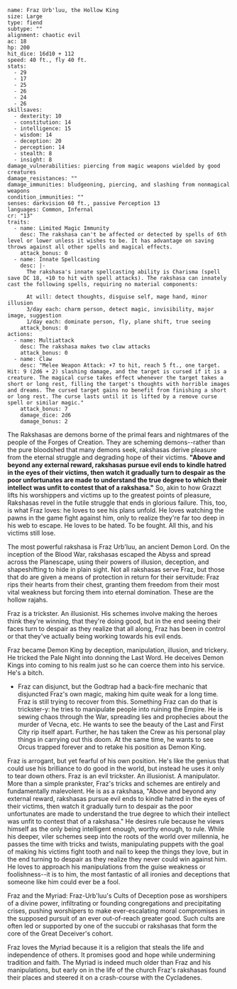 ```statblock
name: Fraz Urb'luu, the Hollow King
size: Large
type: fiend
subtype: ""
alignment: chaotic evil
ac: 18
hp: 200
hit_dice: 16d10 + 112
speed: 40 ft., fly 40 ft.
stats:
  - 29
  - 17
  - 25
  - 26
  - 24
  - 26
skillsaves:
  - dexterity: 10
  - constitution: 14
  - intelligence: 15
  - wisdom: 14
  - deception: 20
  - perception: 14
  - stealth: 8
  - insight: 8
damage_vulnerabilities: piercing from magic weapons wielded by good creatures
damage_resistances: ""
damage_immunities: bludgeoning, piercing, and slashing from nonmagical weapons
condition_immunities: ""
senses: darkvision 60 ft., passive Perception 13
languages: Common, Infernal
cr: "13"
traits:
  - name: Limited Magic Immunity
    desc: The rakshasa can't be affected or detected by spells of 6th level or lower unless it wishes to be. It has advantage on saving throws against all other spells and magical effects.
    attack_bonus: 0
  - name: Innate Spellcasting
    desc: |-
      The rakshasa's innate spellcasting ability is Charisma (spell save DC 18, +10 to hit with spell attacks). The rakshasa can innately cast the following spells, requiring no material components:

      At will: detect thoughts, disguise self, mage hand, minor illusion
      3/day each: charm person, detect magic, invisibility, major image, suggestion
      1/day each: dominate person, fly, plane shift, true seeing
    attack_bonus: 0
actions:
  - name: Multiattack
    desc: The rakshasa makes two claw attacks
    attack_bonus: 0
  - name: Claw
    desc: "Melee Weapon Attack: +7 to hit, reach 5 ft., one target. Hit: 9 (2d6 + 2) slashing damage, and the target is cursed if it is a creature. The magical curse takes effect whenever the target takes a short or long rest, filling the target's thoughts with horrible images and dreams. The cursed target gains no benefit from finishing a short or long rest. The curse lasts until it is lifted by a remove curse spell or similar magic."
    attack_bonus: 7
    damage_dice: 2d6
    damage_bonus: 2
```

The Rakshasas are demons borne of the primal fears and nightmares of the people of the Forges of Creation. They are scheming demons--rather than the pure bloodshed that many demons seek, rakshasas derive pleasure from the eternal struggle and degrading hope of their victims.
**"Above and beyond any external reward, rakshasas pursue evil ends to kindle hatred in the eyes of their victims, then watch it gradually turn to despair as the poor unfortunates are made to understand the true degree to which their intellect was unfit to contest that of a rakshasa."**
So, akin to how Grazzt lifts his worshippers and victims up to the greatest points of pleasure, Rakshasas revel in the futile struggle that ends in glorious failure. This, too, is what Fraz loves: he loves to see his plans unfold. He loves watching the pawns in the game fight against him, only to realize they're far too deep in his web to escape. He loves to be hated. To be fought. All this, and his victims still lose.

The most powerful rakshasa is Fraz Urb'luu, an ancient Demon Lord. On the inception of the Blood War, rakshasas escaped the Abyss and spread across the Planescape, using their powers of illusion, deception, and shapeshifting to hide in plain sight. Not all rakshasas serve Fraz, but those that do are given a means of protection in return for their servitude: Fraz rips their hearts from their chest, granting them freedom from their most vital weakness but forcing them into eternal domination. These are the hollow rajahs.

Fraz is a trickster. An illusionist. His schemes involve making the heroes think they're winning, that they're doing good, but in the end seeing their faces turn to despair as they realize that all along, Fraz has been in control or that they've actually being working towards his evil ends.

Fraz became Demon King by deception, manipulation, illusion, and trickery. He tricked the Pale Night into donning the Last Word. He deceives Demon Kings into coming to his realm just so he can coerce them into his service. He's a bitch.
- Fraz can disjunct, but the Godtrap had a back-fire mechanic that disjuncted Fraz's own magic, making  him quite weak for a long time. Fraz is still trying to recover from this.
Something Fraz can do that is trickster-y: he tries to manipulate people into ruining the Empire. He is sewing chaos through the War, spreading lies and prophecies about the murder of Vecna, etc. He wants to see the beauty of the Last and First City rip itself apart. Further, he has taken the Crew as his personal play things in carrying out this doom. At the same time, he wants to see Orcus trapped forever and to retake his position as Demon King.

Fraz is arrogant, but yet fearful of his own position. He's like the genius that could use his brilliance to do good in the world, but instead he uses it only to tear down others. Fraz is an evil trickster. An illusionist. A manipulator. More than a simple prankster, Fraz's tricks and schemes are entirely and fundamentally malevolent. He is as a rakshasa,
"Above and beyond any external reward, rakshasas pursue evil ends to kindle hatred in the eyes of their victims, then watch it gradually turn to despair as the poor unfortunates are made to understand the true degree to which their intellect was unfit to contest that of a rakshasa."
He desires rule because he views himself as the only being intelligent enough, worthy enough, to rule. While his deeper, viler schemes seep into the roots of the world over millennia, he passes the time with tricks and twists, manipulating puppets with the goal of making his victims fight tooth and nail to keep the things they love, but in the end turning to despair as they realize they never could win against him. He loves to approach his manipulations from the guise weakness or foolishness--it is to him, the most fantastic of all ironies and deceptions that someone like him could ever be a fool.

Fraz and the Myriad:
Fraz-Urb'luu's Cults of Deception pose as worshipers of a divine power, infiltrating or founding congregations and precipitating crises, pushing worshipers to make ever-escalating moral compromises in the supposed pursuit of an ever out-of-reach greater good. Such cults are often led or supported by one of the succubi or rakshasas that form the core of the Great Deceiver's cohort.

Fraz loves the Myriad because it is a religion that steals the life and independence of others. It promises good and hope while undermining tradition and faith. The Myriad is indeed much older than Fraz and his manipulations, but early on in the life of the church Fraz's rakshasas found their places and steered it on a crash-course with the Cycladenes.